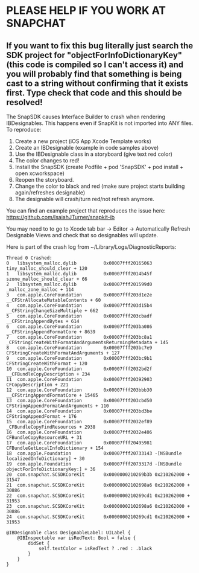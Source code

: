 # PLEASE HELP IF YOU WORK AT SNAPCHAT

## If you want to fix this bug literally just search the SDK project for "objectForInfoDictionaryKey" (this code is compiled so I can't access it) and you will probably find that something is being cast to a string without confirming that it exists first. Type check that code and this should be resolved!
The SnapSDK causes Interface Builder to crash when rendering IBDesignables. This happens even if SnapKit is not imported into ANY files.
To reproduce:
1. Create a new project (iOS App Xcode Template works)
2. Create an IBDesignable (example in code samples above)
3. Use the IBDesignable class in a storyboard (give text red color)
4. The color changes to red!
5. Install the SnapSDK (create Podfile + pod 'SnapSDK' + pod install + open xcworkspace)
6. Reopen the storyboard.
7. Change the color to black and red (make sure project starts building again/refreshes designable)
8. The designable will crash/turn red/not refresh anymore.

You can find an example project that reproduces the issue here: https://github.com/IsaiahJTurner/snapkit-ib

You may need to to go to Xcode tab bar -> Editor -> Automatically Refresh Designable Views and check that so designables will update.

Here is part of the crash log from ~/Library/Logs/DiagnosticReports:
```
Thread 0 Crashed:
0   libsystem_malloc.dylib        	0x00007fff20165063 tiny_malloc_should_clear + 120
1   libsystem_malloc.dylib        	0x00007fff2014b45f szone_malloc_should_clear + 66
2   libsystem_malloc.dylib        	0x00007fff201599d0 _malloc_zone_malloc + 114
3   com.apple.CoreFoundation      	0x00007fff203d1e2e __CFStrAllocateMutableContents + 60
4   com.apple.CoreFoundation      	0x00007fff203d15b4 __CFStringChangeSizeMultiple + 662
5   com.apple.CoreFoundation      	0x00007fff203cbadf __CFStringAppendBytes + 614
6   com.apple.CoreFoundation      	0x00007fff203ba086 __CFStringAppendFormatCore + 8639
7   com.apple.CoreFoundation      	0x00007fff203bc8a1 _CFStringCreateWithFormatAndArgumentsReturningMetadata + 145
8   com.apple.CoreFoundation      	0x00007fff203bc7e9 CFStringCreateWithFormatAndArguments + 127
9   com.apple.CoreFoundation      	0x00007fff203bc9b1 CFStringCreateWithFormat + 120
10  com.apple.CoreFoundation      	0x00007fff2032bd2f __CFBundleCopyDescription + 234
11  com.apple.CoreFoundation      	0x00007fff20392903 CFCopyDescription + 221
12  com.apple.CoreFoundation      	0x00007fff203bbb30 __CFStringAppendFormatCore + 15465
13  com.apple.CoreFoundation      	0x00007fff203cbd50 CFStringAppendFormatAndArguments + 110
14  com.apple.CoreFoundation      	0x00007fff203bd3be CFStringAppendFormat + 176
15  com.apple.CoreFoundation      	0x00007fff2032ef89 _CFBundleCopyFindResources + 2938
16  com.apple.CoreFoundation      	0x00007fff2032e406 CFBundleCopyResourceURL + 31
17  com.apple.CoreFoundation      	0x00007fff20495981 CFBundleGetLocalInfoDictionary + 154
18  com.apple.Foundation          	0x00007fff20733143 -[NSBundle localizedInfoDictionary] + 30
19  com.apple.Foundation          	0x00007fff2073317d -[NSBundle objectForInfoDictionaryKey:] + 36
20  com.snapchat.SCSDKCoreKit     	0x0000000210269b3b 0x210262000 + 31547
21  com.snapchat.SCSDKCoreKit     	0x00000002102698a6 0x210262000 + 30886
22  com.snapchat.SCSDKCoreKit     	0x0000000210269cd1 0x210262000 + 31953
23  com.snapchat.SCSDKCoreKit     	0x00000002102698a6 0x210262000 + 30886
24  com.snapchat.SCSDKCoreKit     	0x0000000210269cd1 0x210262000 + 31953
```
```
@IBDesignable class DesignableLabel: UILabel {
    @IBInspectable var isRedText: Bool = false {
        didSet {
            self.textColor = isRedText ? .red : .black
        }
    }
}
```

